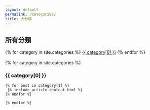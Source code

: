 ```yaml
---
layout: default
permalink: /categories/
title: 大分類
---
```


<div class="container">
    <h2>所有分類</h2>
</div>	
<div class=" container">
  <div class="categories-expo-list">
    {% for category in site.categories %}
    <a href="#{{ category[0] | slugify }}" class="post-category">{{ category[0] }}</a>
    {% endfor %}
  </div>
  <br/>
  <div class="">
    {% for category in site.categories %}	
	<div class="">
    <h3 id="{{ category[0] | slugify }}">{{ category[0] }}</h3>
	</div>	
    
    {% for post in category[1] %}
     {% include article-content.html %}
    {% endfor %}
    
    {% endfor %}
  </div>
</div>